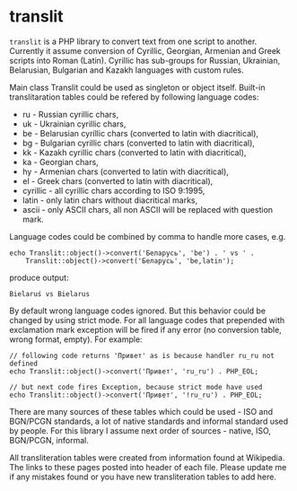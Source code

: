 translit
========

`translit` is a PHP library to convert text from one script to another.
Currently it assume conversion of Cyrillic, Georgian, Armenian and Greek
scripts into Roman (Latin). Cyrillic has sub-groups for Russian, Ukrainian,
Belarusian, Bulgarian and Kazakh languages with custom rules.

Main class Translit could be used as singleton or object itself. Built-in
translitaration tables could be refered by following language codes:
* ru - Russian cyrillic chars,
* uk - Ukrainian cyrillic chars,
* be - Belarusian cyrillic chars (converted to latin with diacritical),
* bg - Bulgarian cyrillic chars (converted to latin with diacritical),
* kk - Kazakh cyrillic chars (converted to latin with diacritical),
* ka - Georgian chars,
* hy - Armenian chars (converted to latin with diacritical),
* el - Greek chars (converted to latin with diacritical),
* cyrillic - all cyrillic chars according to ISO 9:1995,
* latin - only latin chars without diacritical marks,
* ascii - only ASCII chars, all non ASCII will be replaced with question mark.

Language codes could be combined by comma to handle more cases, e.g.

    echo Translit::object()->convert('Беларусь', 'be') . ' vs ' .
        Translit::object()->convert('Беларусь', 'be,latin');

produce output:

    Bielaruś vs Bielarus

By default wrong language codes ignored. But this behavior could be changed by
using strict mode. For all language codes that prepended with exclamation mark
exception will be fired if any error (no conversion table, wrong format, empty).
For example:

    // following code returns 'Привет' as is because handler ru_ru not defined
    echo Translit::object()->convert('Привет', 'ru_ru') . PHP_EOL;

    // but next code fires Exception, because strict mode have used
    echo Translit::object()->convert('Привет', '!ru_ru') . PHP_EOL;

There are many sources of these tables which could be used - ISO and BGN/PCGN
standards, a lot of native standards and informal standard used by people.
For this library I assume next order of sources - native, ISO, BGN/PCGN,
informal.

All transliteration tables were created from information found at Wikipedia. The
links to these pages posted into header of each file. Please update me if any
mistakes found or you have new transliteration tables to add here.
